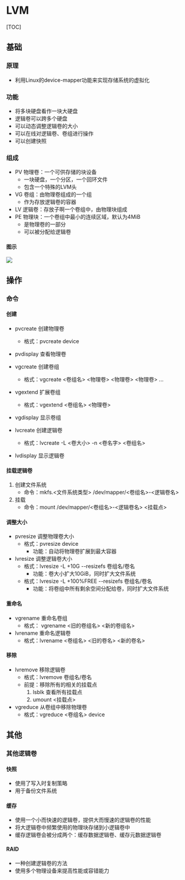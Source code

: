 

# LVM

[TOC]


## 基础

### 原理
* 利用Linux的device-mapper功能来实现存储系统的虚拟化

### 功能
* 将多块硬盘看作一块大硬盘
* 逻辑卷可以跨多个硬盘
* 可以动态调整逻辑卷的大小
* 可以在线对逻辑卷、卷组进行操作
* 可以创建快照

### 组成
* PV 物理卷：一个可供存储的块设备
    * 一块硬盘，一个分区，一个回环文件
    * 包含一个特殊的LVM头
* VG 卷组：由物理卷组成的一个组
    * 作为存放逻辑卷的容器
* LV 逻辑卷：存放子啊一个卷组中，由物理块组成
* PE 物理块：一个卷组中最小的连续区域，默认为4MiB
    * 是物理卷的一部分
    * 可以被分配给逻辑卷

#### 图示
![](https://gitee.com/cc12703/figurebed/raw/master/img/20210226110857.png)




## 操作


### 命令
#### 创建
* pvcreate 创建物理卷
    * 格式：pvcreate device
* pvdisplay 查看物理卷

* vgcreate 创建卷组
    * 格式：vgcreate <卷组名> <物理卷> <物理卷> <物理卷> ...
* vgextend 扩展卷组
    * 格式：vgextend <卷组名> <物理卷>
* vgdisplay 显示卷组

* lvcreate 创建逻辑卷
    * 格式：lvcreate -L <卷大小> -n <卷名字> <卷组名>
* lvdisplay 显示逻辑卷

#### 挂载逻辑卷
1. 创建文件系统
    * 命令：mkfs.<文件系统类型> /dev/mapper/<卷组名>-<逻辑卷名>
1. 挂载
    * 命令：mount /dev/mapper/<卷组名>-<逻辑卷名> <挂载点>

#### 调整大小
* pvresize 调整物理卷大小
    * 格式：pvresize device  
        * 功能：自动将物理卷扩展到最大容器
* lvresize 调整逻辑卷大小
    * 格式：lvresize -L +10G --resizefs 卷组名/卷名 
        * 功能：卷大小扩大10GiB，同时扩大文件系统
    * 格式：lvresize -L +100%FREE --resizefs 卷组名/卷名
        * 功能：将卷组中所有剩余空间分配给卷，同时扩大文件系统

#### 重命名
* vgrename 重命名卷组
    * 格式： vgrename <旧的卷组名> <新的卷组名>
* lvrename 重命名逻辑卷
    * 格式：lvrename <卷组名> <旧的卷名> <新的卷名>

#### 移除
* lvremove 移除逻辑卷
    * 格式：lvremove 卷组名/卷名
    * 前提：移除所有的相关的挂载点
        1. lsblk  查看所有挂载点
        2. umount <挂载点>
* vgreduce 从卷组中移除物理卷
    * 格式：vgreduce <卷组名> device



## 其他

### 其他逻辑卷
#### 快照
* 使用了写入时复制策略
* 用于备份文件系统

#### 缓存
* 使用一个小而快速的逻辑卷，提供大而慢速的逻辑卷的性能
* 将大逻辑卷中频繁使用的物理块存储到小逻辑卷中
* 缓存逻辑卷会被分成两个：缓存数据逻辑卷、缓存元数据逻辑卷

#### RAID
* 一种创建逻辑卷的方法
* 使用多个物理设备来提高性能或容错能力